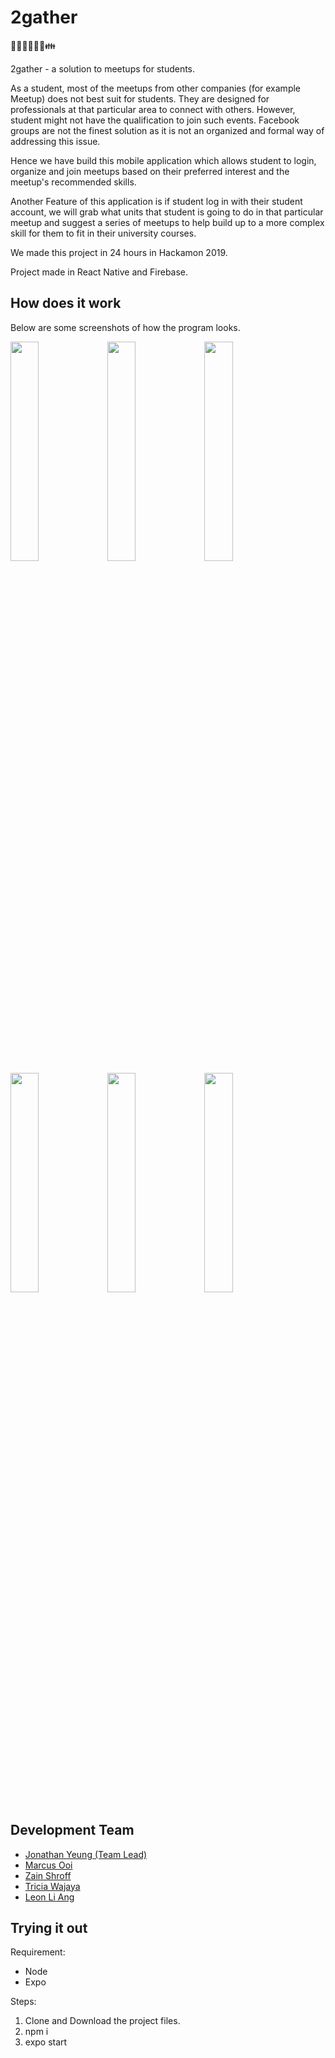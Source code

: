 # 2gather
🤗👦👦🏽👧🏻👪

2gather - a solution to meetups for students.

As a student, most of the meetups from other companies (for example Meetup) does not best suit for students. They are designed for professionals at that particular area to connect with others. However, student might not have the qualification to join such events. Facebook groups are not the finest solution as it is not an organized and formal way of addressing this issue.

Hence we have build this mobile application which allows student to login, organize and join meetups based on their preferred interest and the meetup's recommended skills.

Another Feature of this application is if student log in with their student account, we will grab what units that student is going to do in that particular meetup and suggest a series of meetups to help build up to a more complex skill for them to fit in their university courses.


We made this project in 24 hours in Hackamon 2019.

Project made in React Native and Firebase.

## How does it work

Below are some screenshots of how the program looks.

<img src="screenShots/login.png" width="30%"> <img src="screenShots/mainPage.png" width="30%">
<img src="screenShots/event.png" width="30%">
<img src="screenShots/eventDetails.png" width="30%">
<img src="screenShots/sideMenu.png" width="30%">
<img src="screenShots/myProfile.png" width="30%">

## Development Team
- [Jonathan Yeung (Team Lead)](https://github.com/YeungJonathan)
- [Marcus Ooi](https://github.com/MarcusKJOoi)
- [Zain Shroff](https://github.com/zain610)
- [Tricia Wajaya](https://github.com/TriciaWijaya)
- [Leon Li Ang](https://github.com/LeonLiAng929)

## Trying it out
Requirement:
- Node
- Expo

Steps:
1. Clone and Download the project files.
2. npm i
3. expo start
